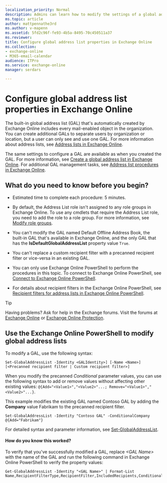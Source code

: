 ```yaml
---
localization_priority: Normal
description: Admins can learn how to modify the settings of a global address list (GAL) in Exchange Online.
ms.topic: article
author: mattpennathe3rd
ms.author: v-mapenn
ms.assetid: 5fd2c96f-fe93-4b5a-8495-70c450511a37
ms.reviewer:
title: Configure global address list properties in Exchange Online
ms.collection:
- exchange-online
- M365-email-calendar
audience: ITPro
ms.service: exchange-online
manager: serdars

---
```


# Configure global address list properties in Exchange Online

The built-in global address list (GAL) that's automatically created by Exchange Online includes every mail-enabled object in the organization. You can create additional GALs to separate users by organization or location, but a user can only see and use one GAL. For more information about address lists, see [Address lists in Exchange Online](address-lists.md).

The same settings to configure a GAL are available as when you created the GAL. For more information, see [Create a global address list in Exchange Online](create-global-address-list.md). For additional GAL management tasks, see [Address list procedures in Exchange Online](address-list-procedures.md).

## What do you need to know before you begin?

- Estimated time to complete each procedure: 5 minutes.

- By default, the Address List role isn't assigned to any role groups in Exchange Online. To use any cmdlets that require the Address List role, you need to add the role to a role group. For more information, see [Modify role groups](../../permissions-exo/role-groups.md#modify-role-groups).

- You can't modify the GAL named Default Offline Address Book, the built-in GAL that's available in Exchange Online, and the only GAL that has the **IsDefaultGlobalAddressList** property value `True`.

- You can't replace a custom recipient filter with a precanned recipient filter or vice-versa in an existing GAL.

- You can only use Exchange Online PowerShell to perform the procedures in this topic. To connect to Exchange Online PowerShell, see [Connect to Exchange Online PowerShell](https://docs.microsoft.com/powershell/exchange/exchange-online/connect-to-exchange-online-powershell/connect-to-exchange-online-powershell).

- For details about recipient filters in the Exchange Online PowerShell, see [Recipient filters for address lists in Exchange Online PowerShell](use-recipient-filters-to-create-an-address-list.md).

> [!TIP]
> Having problems? Ask for help in the Exchange forums. Visit the forums at [Exchange Online](https://go.microsoft.com/fwlink/p/?linkId=267542) or [Exchange Online Protection](https://go.microsoft.com/fwlink/p/?linkId=285351).

## Use the Exchange Online PowerShell to modify global address lists

To modify a GAL, use the following syntax:

```
Set-GlobalAddressList -Identity <GALIdentity>] [-Name <Name>] [<Precanned recipient filter | Custom recipient filter>]
```

When you modify the precanned _Conditional_ parameter values, you can use the following syntax to add or remove values without affecting other existing values: `@{Add="<Value1>","<Value2>"...; Remove="<Value1>","<Value2>"...}`.

This example modifies the existing GAL named Contoso GAL by adding the **Company** value Fabrikam to the precanned recipient filter.

```
Set-GlobalAddressList -Identity "Contoso GAL" -ConditionalCompany @{Add="Fabrikam"}
```

For detailed syntax and parameter information, see [Set-GlobalAddressList](https://docs.microsoft.com/powershell/module/exchange/email-addresses-and-address-books/set-globaladdresslist).

#### How do you know this worked?

To verify that you've successfully modified a GAL, replace _\<GAL Name\>_ with the name of the GAL and run the following command in Exchange Online PowerShell to verify the property values:

```
Get-GlobalAddressList -Identity "<GAL Name>" | Format-List Name,RecipientFilterType,RecipientFilter,IncludedRecipients,Conditional*
```

